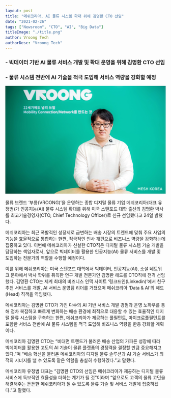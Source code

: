```yaml
---
layout: post
title: "메쉬코리아, AI 물류 시스템 확대 위해 김명환 CTO 선임"
date: "2021-02-26"
tags: ["Newsroom", "CTO", "AI", "Big Data"]
titleImage: "./title.png"
author: Vroong Tech
authorDesc: "Vroong Tech"
---
```


### - 빅데이터 기반 AI 물류 서비스 개발 및 확대 운영을 위해 김명환 CTO 선임
### - 물류 시스템 전반에 AI 기술을 적극 도입해 서비스 역량을 강화할 예정

![CTO](./CTO.jpg)

물류 브랜드 ‘부릉(VROONG)’을 운영하는 종합 디지털 물류 기업 메쉬코리아(대표 유정범)가 인공지능(AI) 물류 시스템 확대를 위해 미국 스탠포드 대학 출신의 김명환 박사를 최고기술경영자(CTO, Chief Technology Officer)로 신규 선임했다고 24일 밝혔다.

메쉬코리아는 최근 폭발적인 성장세로 급변하는 배송 시장의 트렌드에 맞춰 주요 사업의 기능을 효율적으로 통합하는 한편, 적극적인 인사 개편으로 비즈니스 역량을 강화하는데 집중하고 있다. 이번에 메쉬코리아가 신설한 CTO직은 디지털 물류 시스템 기술 개발을 담당하는 책임자로서, 앞으로 빅데이터를 활용한 인공지능(AI) 물류 서비스를 개발 및 도입하는 전문가의 역할을 수행할 예정이다.

이를 위해 메쉬코리아는 미국 스탠포드 대학에서 빅데이터, 인공지능(AI), 소셜 네트워크 분야에서 박사 학위를 취득한 연구 개발 전문가인 김명환 헤드를 CTO직에 전격 선임했다. 김명환 CTO는 세계 최대의 비즈니스 인맥 사이트 ‘링크드인(Linkedin)’에서 친구 추천 서비스를 개발, AI 서비스 운영팀 리더를 거쳤으며 메쉬코리아 ‘Data & AI’의 헤드(Head) 직책을 역임했다.

메쉬코리아는 김명환 CTO가 가진 다수의 AI 기반 서비스 개발 경험과 운영 노하우를 통해 점차 복잡하고 빠르게 변화하는 배송 환경에 최적으로 대응할 수 있는 효율적인 디지털 물류 시스템을 구축하는 한편, 메쉬코리아가 제공하는 풀필먼트, 마이크로풀필먼트를 포함한 서비스 전반에 AI 물류 시스템을 적극 도입해 비즈니스 역량을 한층 강화할 계획이다.

메쉬코리아 김명환 CTO는 “비대면 트렌드가 불러온 배송 산업의 가파른 성장에 따라 빅데이터를 활용한 고도의 AI 기술이 물류 플랫폼의 경쟁력을 결정할 만큼 중요해지고 있다.”며 “배송 혁신을 불러온 메쉬코리아의 디지털 물류 솔루션과 AI 기술 서비스가 최적의 시너지를 낼 수 있도록 맡은 역할을 충실히 수행하겠다.”고 말했다.

메쉬코리아 유정범 대표는 “김명환 CTO의 선임은 메쉬코리아가 제공하는 디지털 물류 서비스에 독보적인 효율성을 더하는 계기가 될 것”이라며 “앞으로도 고객의 물류 고민을 해결해주는 든든한 메쉬코리아가 될 수 있도록 물류 기술 및 서비스 개발에 집중하겠다.”고 말했다.
